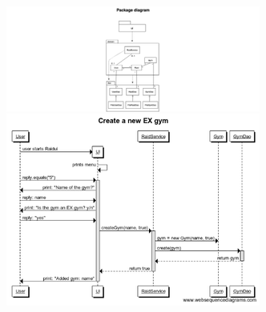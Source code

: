 <img src="https://raw.githubusercontent.com/sinilandia/ohte2019/master/Documentation/kuvat/Packagediagram.png" width="600">

<img src="https://github.com/sinilandia/ohte2019/blob/master/Documentation/kuvat/Create%20a%20new%20EX%20gym.png" width="600">

